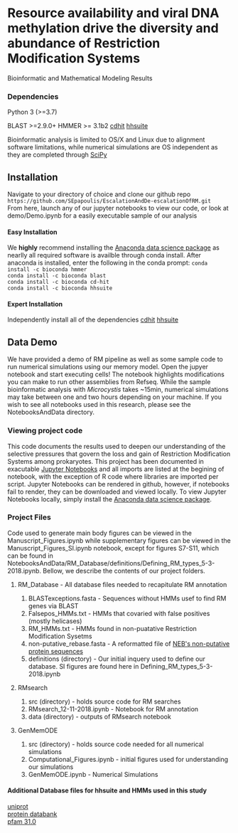 # Resource availability and viral DNA methylation drive the diversity and abundance of Restriction Modification Systems

Bioinformatic and Mathematical Modeling Results

### Dependencies
Python 3 (>=3.7)

BLAST >=2.9.0+
HMMER >= 3.1b2
[cdhit](https://github.com/weizhongli/cdhit)
[hhsuite](https://github.com/soedinglab/hh-suite)

Bioinformatic analysis is limited to OS/X and Linux due to alignment software limitations, while numerical simulations are OS independent as they are completed through [SciPy](https://docs.scipy.org/doc/scipy/reference/integrate.html)


## Installation

Navigate to your directory of choice and clone our github repo  
`https://github.com/SEpapoulis/EscalationAndDe-escalationOfRM.git`  
From here, launch any of our jupyter notebooks to view our code, or look at demo/Demo.ipynb for a easily executable sample of our analysis

#### Easy Installation
We __highly__ recommend installing the [Anaconda data science package](https://www.anaconda.com/distribution/) as nearlly all required software is availble through conda install. After anaconda is installed, enter the following in the conda prompt:
`conda install -c bioconda hmmer`  
`conda install -c bioconda blast`  
`conda install -c bioconda cd-hit`  
`conda install -c bioconda hhsuite`  

#### Expert Installation
Independently install all of the dependencies
[cdhit](https://github.com/weizhongli/cdhit)
[hhsuite](https://github.com/soedinglab/hh-suite)

## Data Demo
We have provided a demo of RM pipeline as well as some sample code to run numerical simulations using our memory model. Open the jupyer notebook and start executing cells! The notebook highlights modifications you can make to run other assemblies from Refseq. While the sample bioinformatic analysis with *Microcystis* takes ~15min, numerical simulations may take between one and two hours depending on your machine. If you wish to see all notebooks used in this research, please see the NotebooksAndData directory.


### Viewing project code
This code documents the results used to deepen our understanding of the selective pressures that govern the loss and gain of Restriction Modification Systems among prokaryotes. This project has been documented in exacutable [Jupyter Notebooks](https://jupyter.org/) and all imports are listed at the begining of notebook, with the exception of R code where libraries are imported per script. Jupyter Notebooks can be rendered in github, however, if notebooks fail to render, they can be downloaded and viewed locally. To view Jupyter Notebooks locally, simply install the [Anaconda data science package](https://www.anaconda.com/distribution/). 


### Project Files
Code used to generate main body figures can be viewed in the Manuscript_Figures.ipynb while supplementary figures can be viewed in the Manuscript_Figures_SI.ipynb notebook, except for figures S7-S11, which can be found in NotebooksAndData/RM_Database/definitions/Defining_RM_types_5-3-2018.ipynb. Bellow, we describe the contents of our project folders.

1. RM_Database - All database files needed to recapitulate RM annotation
   1. BLASTexceptions.fasta - Sequences without HMMs usef to find RM genes via BLAST
   2. Falsepos_HMMs.txt - HMMs that covaried with false positives (mostly helicases)
   3. RM_HMMs.txt - HMMs found in non-puatative Restriction Modification Sysetms
   4. non-putative_rebase.fasta - A reformatted file of [NEB's non-putative protein sequences](ftp://ftp.neb.com/pub/rebase/protein_mini_reg_seqs.txt)
   5. definitions (directory) - Our initial inquery used to define our database. SI figures are found here in Defining_RM_types_5-3-2018.ipynb



2. RMsearch
   1. src (directory) - holds source code for RM searches
   2. RMsearch_12-11-2018.ipynb - Notebook for RM annotation
   3. data (directory) - outputs of RMsearch notebook


3. GenMemODE
   1. src (directory) - holds source code needed for all numerical simulations
   2. Computational_Figures.ipynb - initial figures used for understanding our simulations
   3. GenMemODE.ipynb - Numerical Simulations



#### Additional Database files for hhsuite and HMMs used in this study
[uniprot](http://wwwuser.gwdg.de/~compbiol/data/hhsuite/databases/hhsuite_dbs/old-releases/uniprot20_2016_02.tgz)  
[protein databank](http://wwwuser.gwdg.de/~compbiol/data/hhsuite/databases/hhsuite_dbs/old-releases/pdb70_14Sep16.tgz)  
[pfam 31.0](ftp://ftp.ebi.ac.uk/pub/databases/Pfam/releases/Pfam31.0/Pfam-A.hmm.gz)  


